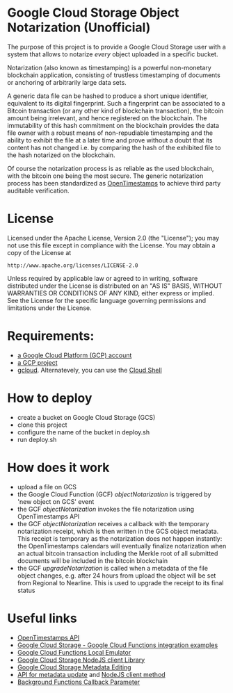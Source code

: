 # Google Cloud Storage Object Notarization (Unofficial)

The purpose of this project is to provide a Google Cloud Storage user with a system that allows to notarize _every_ object uploaded in a specific bucket.

Notarization (also known as timestamping) is a powerful non-monetary blockchain application, consisting of trustless timestamping of documents or anchoring of arbitrarily large data sets.

A generic data file can be hashed to produce a short unique identifier, equivalent to its digital fingerprint. Such a fingerprint can be associated to a Bitcoin transaction (or any other kind of blockchain transaction), the bitcoin amount being irrelevant, and hence registered on the blockchain. The immutability of this hash commitment on the blockchain provides the data file owner with a robust means of non-repudiable timestamping and the ability to exhibit the file at a later time and prove without a doubt that its content has not changed i.e. by comparing the hash of the exhibited file to the hash notarized on the blockchain. 

Of course the notarization process is as reliable as the used blockchain, with the bitcoin one being the most secure. The generic notarization process has been standardized as [OpenTimestamps](https://opentimestamps.org/) to achieve third party auditable verification.

# License

Licensed under the Apache License, Version 2.0 (the "License");
you may not use this file except in compliance with the License.
You may obtain a copy of the License at

    http://www.apache.org/licenses/LICENSE-2.0

Unless required by applicable law or agreed to in writing, software
distributed under the License is distributed on an "AS IS" BASIS,
WITHOUT WARRANTIES OR CONDITIONS OF ANY KIND, either express or implied.
See the License for the specific language governing permissions and
limitations under the License.

# Requirements:
- [a Google Cloud Platform (GCP) account](https://cloud.google.com/free/)
- [a GCP project](https://cloud.google.com/resource-manager/docs/creating-managing-projects#creating_a_project)
- [gcloud](https://cloud.google.com/sdk/downloads). Alternatevely, you can use the [Cloud Shell](https://cloud.google.com/shell/docs/starting-cloud-shell)

# How to deploy
- create a bucket on Google Cloud Storage (GCS)
- clone this project
- configure the name of the bucket in deploy.sh
- run deploy.sh

# How does it work
- upload a file on GCS
- the Google Cloud Function (GCF) _objectNotarization_ is triggered by 'new object on GCS' event
- the GCF _objectNotarization_ invokes the file notarization using OpenTimestamps API
- the GCF _objectNotarization_ receives a callback with the temporary notarization receipt, which is then written in the GCS object metadata. This receipt is temporary as the notarization does not happen instantly: the OpenTimestamps calendars will eventually finalize notarization when an actual bitcoin transaction including the Merkle root of all submitted documents will be included in the bitcoin blockchain  
- the GCF _upgradeNotarization_ is called when a metadata of the file object changes, e.g. after 24 hours from upload the object will be set from Regional to Nearline. This is used to upgrade the receipt to its final status

# Useful links
- [OpenTimestamps API](https://opentimestamps.org/)
- [Google Cloud Storage - Google Cloud Functions integration examples](https://cloud.google.com/functions/docs/tutorials/storage)
- [Google Cloud Functions Local Emulator](https://cloud.google.com/functions/docs/emulator)
- [Google Cloud Storage NodeJS client Library](https://cloud.google.com/storage/docs/reference/libraries#client-libraries-install-nodejs)
- [Google Cloud Storage Metadata Editing](https://cloud.google.com/storage/docs/viewing-editing-metadata)
- [API for metadata update](https://cloud.google.com/storage/docs/json_api/v1/objects/update) and [NodeJS client method](https://cloud.google.com/nodejs/docs/reference/storage/1.6.x/File#setMetadata)
- [Background Functions Callback Parameter](https://cloud.google.com/functions/docs/writing/background#callback_parameter)
